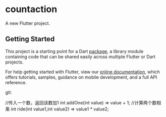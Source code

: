 # countaction

A new Flutter project.
## Getting Started

This project is a starting point for a Dart
[package](https://flutter.dev/developing-packages/),
a library module containing code that can be shared easily across
multiple Flutter or Dart projects.

For help getting started with Flutter, view our 
[online documentation](https://flutter.dev/docs), which offers tutorials, 
samples, guidance on mobile development, and a full API reference.

git: 

//传入一个数，返回该数加1
int addOne(int value) => value + 1;
//计算两个数相乘
int ride(int value1,int value2) => value1 * value2;